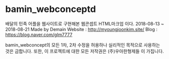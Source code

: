 # bamin_webconceptd

배달의 민족 어플을 웹사이트로 구현해본 웹콘셉트 HTML마크업 이다.
2018-08-13 ~ 2018-08-21
Made by Demain
Website : http://myoungjoonkim.site/
Blog : https://blog.naver.com/glm7777

bamin_webconcept의 모든 1차, 2차 수정을 허용하나 실리적인 목적으로 사용하는 것은 금합니다.
또한, 이 프로젝트에 대한 모든 저작권은 (주)우아한형제들 이 가집니다.
